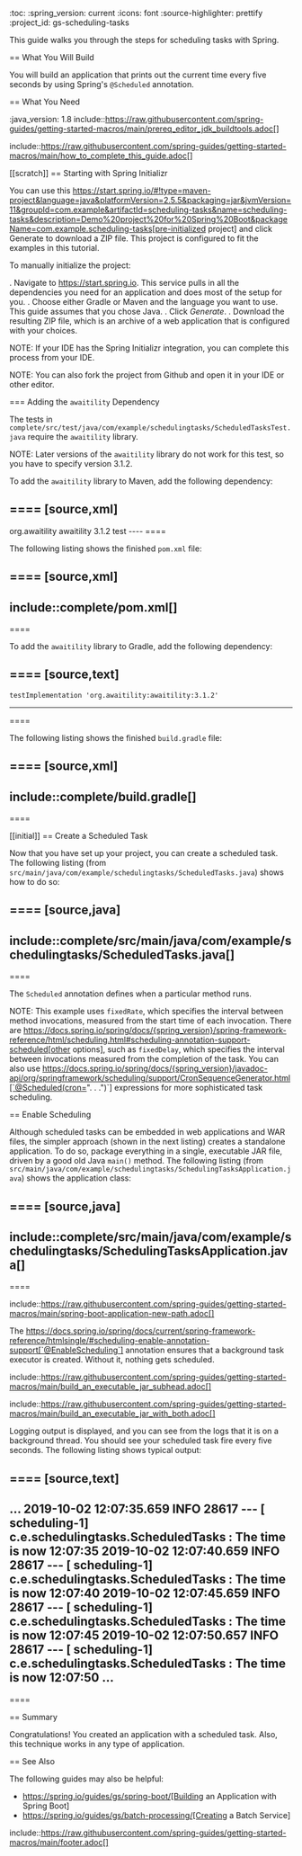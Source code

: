 :toc:
:spring_version: current
:icons: font
:source-highlighter: prettify
:project_id: gs-scheduling-tasks

This guide walks you through the steps for scheduling tasks with Spring.

== What You Will Build

You will build an application that prints out the current time every five seconds by using
Spring's `@Scheduled` annotation.

== What You Need

:java_version: 1.8
include::https://raw.githubusercontent.com/spring-guides/getting-started-macros/main/prereq_editor_jdk_buildtools.adoc[]

include::https://raw.githubusercontent.com/spring-guides/getting-started-macros/main/how_to_complete_this_guide.adoc[]

[[scratch]]
== Starting with Spring Initializr

You can use this https://start.spring.io/#!type=maven-project&language=java&platformVersion=2.5.5&packaging=jar&jvmVersion=11&groupId=com.example&artifactId=scheduling-tasks&name=scheduling-tasks&description=Demo%20project%20for%20Spring%20Boot&packageName=com.example.scheduling-tasks[pre-initialized project] and click Generate to download a ZIP file. This project is configured to fit the examples in this tutorial.

To manually initialize the project:

. Navigate to https://start.spring.io.
This service pulls in all the dependencies you need for an application and does most of the setup for you.
. Choose either Gradle or Maven and the language you want to use. This guide assumes that you chose Java.
. Click *Generate*.
. Download the resulting ZIP file, which is an archive of a web application that is configured with your choices.

NOTE: If your IDE has the Spring Initializr integration, you can complete this process from your IDE.

NOTE: You can also fork the project from Github and open it in your IDE or other editor.

=== Adding the `awaitility` Dependency

The tests in
`complete/src/test/java/com/example/schedulingtasks/ScheduledTasksTest.java`
require the `awaitility` library.

NOTE: Later versions of the `awaitility` library do not work for this test, so you have to
specify version 3.1.2.

To add the `awaitility` library to Maven, add the following dependency:

====
[source,xml]
----
<dependency>
  <groupId>org.awaitility</groupId>
  <artifactId>awaitility</artifactId>
  <version>3.1.2</version>
  <scope>test</scope>
</dependency>
----
====

The following listing shows the finished `pom.xml` file:

====
[source,xml]
----
include::complete/pom.xml[]
----
====

To add the `awaitility` library to Gradle, add the following dependency:

====
[source,text]
----
	testImplementation 'org.awaitility:awaitility:3.1.2'
----
====

The following listing shows the finished `build.gradle` file:

====
[source,xml]
----
include::complete/build.gradle[]
----
====

[[initial]]
== Create a Scheduled Task

Now that you have set up your project, you can create a scheduled task. The following
listing (from `src/main/java/com/example/schedulingtasks/ScheduledTasks.java`) shows how
to do so:

====
[source,java]
----
include::complete/src/main/java/com/example/schedulingtasks/ScheduledTasks.java[]
----
====

The `Scheduled` annotation defines when a particular method runs.

NOTE: This example uses `fixedRate`, which specifies the interval between method
invocations, measured from the start time of each invocation. There are
https://docs.spring.io/spring/docs/{spring_version}/spring-framework-reference/html/scheduling.html#scheduling-annotation-support-scheduled[other options],
such as `fixedDelay`, which specifies the interval between invocations measured from the
completion of the task. You can also use https://docs.spring.io/spring/docs/{spring_version}/javadoc-api/org/springframework/scheduling/support/CronSequenceGenerator.html[`@Scheduled(cron=". . .")`]
expressions for more sophisticated task scheduling.

== Enable Scheduling

Although scheduled tasks can be embedded in web applications and WAR files, the simpler
approach (shown in the next listing) creates a standalone application. To do so,
package everything in a single, executable JAR file, driven by a good old Java `main()`
method. The following listing (from
`src/main/java/com/example/schedulingtasks/SchedulingTasksApplication.java`) shows the
application class:

====
[source,java]
----
include::complete/src/main/java/com/example/schedulingtasks/SchedulingTasksApplication.java[]
----
====

include::https://raw.githubusercontent.com/spring-guides/getting-started-macros/main/spring-boot-application-new-path.adoc[]

The
https://docs.spring.io/spring/docs/current/spring-framework-reference/htmlsingle/#scheduling-enable-annotation-support[`@EnableScheduling`]
annotation ensures that a background task executor is created. Without it, nothing gets
scheduled.

include::https://raw.githubusercontent.com/spring-guides/getting-started-macros/main/build_an_executable_jar_subhead.adoc[]

include::https://raw.githubusercontent.com/spring-guides/getting-started-macros/main/build_an_executable_jar_with_both.adoc[]

Logging output is displayed, and you can see from the logs that it is on a background
thread. You should see your scheduled task fire every five seconds. The following listing
shows typical output:

====
[source,text]
----
...
2019-10-02 12:07:35.659  INFO 28617 --- [   scheduling-1] c.e.schedulingtasks.ScheduledTasks       : The time is now 12:07:35
2019-10-02 12:07:40.659  INFO 28617 --- [   scheduling-1] c.e.schedulingtasks.ScheduledTasks       : The time is now 12:07:40
2019-10-02 12:07:45.659  INFO 28617 --- [   scheduling-1] c.e.schedulingtasks.ScheduledTasks       : The time is now 12:07:45
2019-10-02 12:07:50.657  INFO 28617 --- [   scheduling-1] c.e.schedulingtasks.ScheduledTasks       : The time is now 12:07:50
...
----
====

== Summary

Congratulations! You created an application with a scheduled task. Also, this technique
works in any type of application.

== See Also

The following guides may also be helpful:

* https://spring.io/guides/gs/spring-boot/[Building an Application with Spring Boot]
* https://spring.io/guides/gs/batch-processing/[Creating a Batch Service]

include::https://raw.githubusercontent.com/spring-guides/getting-started-macros/main/footer.adoc[]
